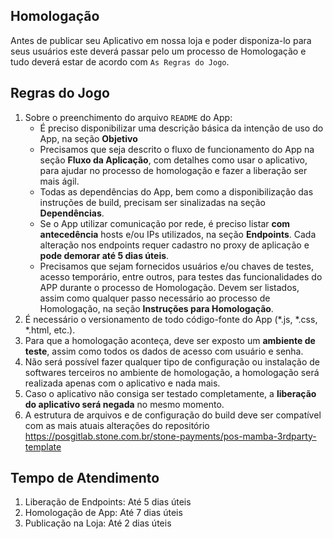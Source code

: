 <!--
  @title: Homologação
-->

## Homologação

Antes de publicar seu Aplicativo em nossa loja e poder disponiza-lo para seus usuários este deverá passar pelo um processo de Homologação e tudo deverá estar de acordo com `As Regras do Jogo`. 


##  Regras do Jogo

1. Sobre o preenchimento do arquivo `README` do App:
    - É preciso disponibilizar uma descrição básica da intenção de uso do App, na seção **Objetivo**
    - Precisamos que seja descrito o fluxo de funcionamento do App na seção **Fluxo da Aplicação**, com detalhes como usar o aplicativo, para ajudar no processo de homologação e fazer a liberação ser mais ágil.
    - Todas as dependências do App, bem como a disponibilização das instruções de build, precisam ser sinalizadas na seção **Dependências**.
    - Se o App utilizar comunicação por rede, é preciso listar **com antecedência** hosts e/ou IPs utilizados, na seção **Endpoints**. Cada alteração nos endpoints requer cadastro no proxy de aplicação e **pode demorar até 5 dias úteis**.
    - Precisamos que sejam fornecidos usuários e/ou chaves de testes, acesso temporário, entre outros,  para testes das funcionalidades do APP durante o processo de Homologação. Devem ser listados, assim como qualquer passo necessário ao processo de Homologação, na seção **Instruções para Homologação**.
2. É necessário o versionamento de todo código-fonte do App (*.js, *.css, *.html, etc.).
3. Para que a homologação aconteça, deve ser exposto um **ambiente de teste**, assim como todos os dados de acesso com usuário e senha.
4. Não será possível fazer qualquer tipo de configuração ou instalação de softwares terceiros no ambiente de homologação, a homologação será realizada apenas com o aplicativo e nada mais.
5. Caso o aplicativo não consiga ser testado completamente, a **liberação do aplicativo será negada** no mesmo momento.
6. A estrutura de arquivos e de configuração do build deve ser compatível com as mais atuais alterações do repositório https://posgitlab.stone.com.br/stone-payments/pos-mamba-3rdparty-template


## Tempo de Atendimento
  1. Liberação de Endpoints: Até 5 dias úteis
  2. Homologação de App: Até 7 dias úteis
  3. Publicação na Loja: Até 2 dias úteis
